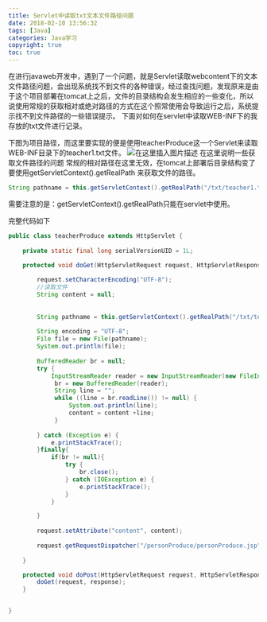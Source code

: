 ```yaml
---
title: Servlet中读取txt文本文件路径问题
date: 2018-02-10 13:56:32
tags: [Java]
categories: Java学习
copyright: true
toc: true
---
```


在进行javaweb开发中，遇到了一个问题，就是Servlet读取webcontent下的文本文件路径问题，会出现系统找不到文件的各种错误，经过查找问题，发现原来是由于这个项目部署在tomcat上之后，文件的目录结构会发生相应的一些变化，所以说使用常规的获取相对或绝对路径的方式在这个照常使用会导致运行之后，系统提示找不到文件路径的一些错误提示。
下面对如何在servlet中读取WEB-INF下的我存放的txt文件进行记录。

<!--more-->

下图为项目路径，而这里要实现的便是使用teacherProduce这一个Servlet来读取WEB-INF目录下的teacher1.txt文件。
![在这里插入图片描述](https://img-blog.csdnimg.cn/20190122091729965.png)
在这里说明一些获取文件路径的问题
常规的相对路径在这里无效，在tomcat上部署后目录结构变了
要使用getServletContext().getRealPath 来获取文件的路径。

```java
String pathname = this.getServletContext().getRealPath("/txt/teacher1.txt");
```
需要注意的是：getServletContext().getRealPath只能在servlet中使用。

完整代码如下

```java
public class teacherProduce extends HttpServlet {
	
	private static final long serialVersionUID = 1L;

	protected void doGet(HttpServletRequest request, HttpServletResponse response) throws ServletException, IOException {
		
		request.setCharacterEncoding("UTF-8");		
		//读取文件
		String content = null;
		
		
		String pathname = this.getServletContext().getRealPath("/txt/teacher1.txt");
		
		String encoding = "UTF-8";
	    File file = new File(pathname);	    
	    System.out.println(file);
	    
	    BufferedReader br = null;
        try {
            InputStreamReader reader = new InputStreamReader(new FileInputStream(file));
             br = new BufferedReader(reader);
             String line = "";
             while ((line = br.readLine()) != null) {
                 System.out.println(line);
                 content = content +line;
             }
             
        } catch (Exception e) {
            e.printStackTrace();
        }finally{
            if(br != null){
                try {
                    br.close();
                } catch (IOException e) {
                    e.printStackTrace();
                }
            }

        }
	    		                
        request.setAttribute("content", content);	
		
		request.getRequestDispatcher("/personProduce/personProduce.jsp").forward(request, response);				
		
	}

	protected void doPost(HttpServletRequest request, HttpServletResponse response) throws ServletException, IOException {
		doGet(request, response);
	}


}

```